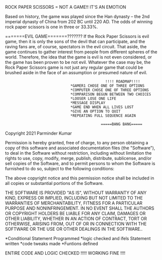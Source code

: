 ROCK PAPER SCISSORS = NOT A GAME!! IT'S AN EMOTION
 
  Based on history, the game was played since the Han dynasty – the 2nd imperial dynasty of China from 202 BC until 220 AD.
  The odds of winning rock paper scissors is one in three or 33.33%.

  =======EVIL GAME=======???????
  If the Rock Paper Scissors is evil game, then it is only the sons of the devil that can participate, and the raving fans are, of course, spectators in the evil circuit. That aside, the game continues to gather interest from people from different spheres of the world. Therefore, the idea that the game is evil is not even considered, or the game has been proven to be not evil. Whatever the case may be, the Rock Paper Scissors game is not just any regular game that could be brushed aside in the face of an assumption or presumed nature of evil.

                                                  !!!! ROADMAP!!!!
                                  *GAMER1 CHOSE ONE OF THREE OPTIONS
                                  *COMPUTER CHOSE ONE OF THREE OPTIONS
                                  *COMPARISON BEGUN BETWEEN TWO CHOICES
                                  *LOOSER LOSE ONE LIFE
                                  *MESSAGE DISPLAY
                                  *GAME END WHEN ALL LIVES LOST
                                  *GIVE AN OPTION TO QUIT
                                  *REPEATING FULL SEQUENCE AGAIN

                                                =====BANG BANG=====
                                  



  Copyright 2021 Parminder Kumar

Permission is hereby granted, free of charge, to any person obtaining a copy of this software and associated documentation files (the "Software"), to deal in the Software without restriction, including without limitation the rights to use, copy, modify, merge, publish, distribute, sublicense, and/or sell copies of the Software, and to permit persons to whom the Software is furnished to do so, subject to the following conditions:

The above copyright notice and this permission notice shall be included in all copies or substantial portions of the Software.

THE SOFTWARE IS PROVIDED "AS IS", WITHOUT WARRANTY OF ANY KIND, EXPRESS OR IMPLIED, INCLUDING BUT NOT LIMITED TO THE WARRANTIES OF MERCHANTABILITY, FITNESS FOR A PARTICULAR PURPOSE AND NONINFRINGEMENT. IN NO EVENT SHALL THE AUTHORS OR COPYRIGHT HOLDERS BE LIABLE FOR ANY CLAIM, DAMAGES OR OTHER LIABILITY, WHETHER IN AN ACTION OF CONTRACT, TORT OR OTHERWISE, ARISING FROM, OUT OF OR IN CONNECTION WITH THE SOFTWARE OR THE USE OR OTHER DEALINGS IN THE SOFTWARE..


*Conditional Statement Programmed 
*logic checked and ifels Statement written
*code tweaks made 
*Funtions defined

ENTIRE CODE AND LOGIC CHECKED 
!!!!! WORKING FINE !!!!
